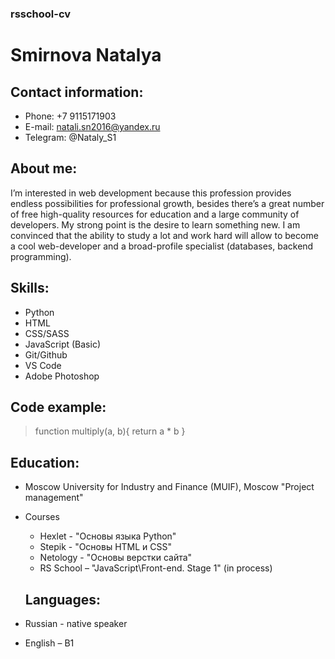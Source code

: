 ### rsschool-cv

# Smirnova Natalya

## Contact information:
* Phone: +7 9115171903
* E-mail: natali.sn2016@yandex.ru
* Telegram: @Nataly_S1

## About me:
I’m interested in web development because this profession provides endless possibilities for professional growth, besides there’s a great number of free high-quality resources for education and a large community of developers. 
My strong point is the desire to learn something new. I am convinced that the ability to study a lot and work hard will allow to become a cool web-developer and a broad-profile specialist (databases, backend programming).

## Skills:
* Python
* HTML
* CSS/SASS
* JavaScript (Basic)
* Git/Github
* VS Code
* Adobe Photoshop

## Code example:
> function multiply(a, b){
 return a * b
}

## Education:
* Moscow University for Industry and Finance (MUIF), Moscow
"Project management"
* Courses
  + Hexlet - "Основы языка Python"
  + Stepik - "Основы HTML и CSS"
  + Netology - "Основы верстки сайта"
  + RS School – "JavaScript\Front-end. Stage 1" (in process)

  ## Languages:
* Russian - native speaker
* English – B1
